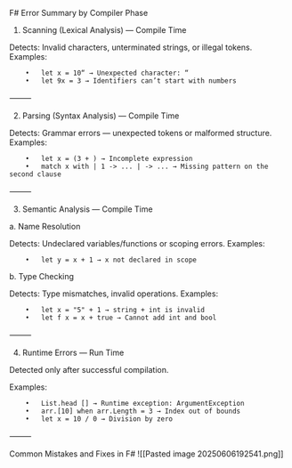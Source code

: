 F# Error Summary by Compiler Phase

1. Scanning (Lexical Analysis) — Compile Time

Detects: Invalid characters, unterminated strings, or illegal tokens.
Examples:
```
	•	let x = 10“ → Unexpected character: “
	•	let 9x = 3 → Identifiers can’t start with numbers
```

⸻

2. Parsing (Syntax Analysis) — Compile Time

Detects: Grammar errors — unexpected tokens or malformed structure.
Examples:
```
	•	let x = (3 + ) → Incomplete expression
	•	match x with | 1 -> ... | -> ... → Missing pattern on the second clause
```

⸻

3. Semantic Analysis — Compile Time

a. Name Resolution

Detects: Undeclared variables/functions or scoping errors.
Examples:
```
	•	let y = x + 1 → x not declared in scope
```

b. Type Checking

Detects: Type mismatches, invalid operations.
Examples:
```
	•	let x = "5" + 1 → string + int is invalid
	•	let f x = x + true → Cannot add int and bool
```

⸻

4. Runtime Errors — Run Time

Detected only after successful compilation.

Examples:
```
	•	List.head [] → Runtime exception: ArgumentException
	•	arr.[10] when arr.Length = 3 → Index out of bounds
	•	let x = 10 / 0 → Division by zero
```

⸻

Common Mistakes and Fixes in F#
![[Pasted image 20250606192541.png]]